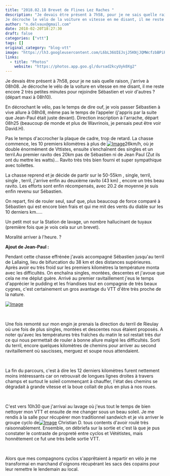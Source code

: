 ```yaml
---
title: "2018.02.18 Brevet de Flines Lez Raches "
description: "Je devais être présent à 7h58, pour je ne sais quelle raison, j'arrive à 08h08. 
Je décroche le vélo de la voiture en vitesse en me disant, il me reste encore 2 très petites minutes pour rejoindre Sébastien et voir d'autres ? (départ maxi à 08h10)."
author: "n.delvaux@gmail.com"
date: 2018-02-20T18:27:30
draft: false
categories: ["vtt"]
tags: []
original_category: "blog-vtt"
image: "https://lh3.googleusercontent.com/L6bL36UIEJsjJ5KNjJQMWcfzbBPiPcBE2tucz9kDi90DBfFcaBBG8cJg7Ed54mG_Da_sy7yVlBL85P3LyNN8Z9XR8PYOpLkuGmy_xejOzZilzkcpuUDYL8FfkR-ZAfXBVU3HAqEbYcgjy9hFygWknWxERmN_fdQfgeeywZWB2y3pat5jh2iFCvoI43_suSiwgyhbgkFkpk_XqvddlnNZ0wdJknE4gTyaWRX1KntXc8zy_ogyI3i9RkDJvBh1banvWuj6uK4jaVQYg9FSVLqSTVK1FCc20_waEHFOeA_lmEOyRUOrqxPf-ofwJNRpa8UUVJ9i7zsLAdxMZjROy3DAggwlUY5SKjzRffIRuobC4vdsCPeTaa6WWpUVj2Vp_0R4j5a7SS2QC7jU4OUCF5kGl8okcl5hEZsjpzHppQsOHEmRbfWbef9j9M_Z-FvtedtJC8gBHCqdMLX8m6L7PwQqLhJsBSf9hASagN2zBnKNJvoq0ysCfpZ21aicY5BZtak6chk8gnZ_tJ1g3vPMBq0sInuAAiBsa8ts_Js5MT24edfsIrqTEGkf-G3UiKJES23gWL1YhhBYu9VlfdQb9OTZSngBVKr88304AGLh5dgM=w589-h395-no"
links:
  - title: "Photos"
    website: "https://photos.app.goo.gl/dursad2kcyUyk0Xg2"
---
```


Je devais être présent à 7h58, pour je ne sais quelle raison, j'arrive à 08h08. 
Je décroche le vélo de la voiture en vitesse en me disant, il me reste encore 2 très petites minutes pour rejoindre Sébastien et voir d'autres ? (départ maxi à 08h10).

<!--more-->

En décrochant le vélo, pas le temps de dire ouf, je vois passer Sébastien à vive allure à 08h08, même pas le temps de l’appeler (j'appris par la suite que Jean-Paul était juste devant). Direction inscription à l'arrache, départ 08h25 (beaucoup de monde et plus de Wavrinois, je pensais peut être voir David.H). 

Pas le temps d'accrocher la plaque de cadre, trop de retard. La chasse commence, les 10 premiers kilomètres à plus de [![Image](https://lh3.googleusercontent.com/ml4fg0NvbquJ0MRADhgcm2AOjfXyyRPzeaVpbJbaCfFyYSsBpLSAHNem0v-FdTauJheGicWdNLfeXzR0FbKgYCf6DxoryRUeXD-ApjKkrTsr71pEmRyBpMoAuA2wzpB7BlUMSF36aW8q1Oy783lGh7Gv2px961PkPWKKzWXAJQhvkH7p6GQmNDrhj4LOPLbgoFyll_ODRcqOZXK8118D7DHszJQfe87_X0vRnxUfr51vGm0yvVR6HVKPLcoJQgn-UL9J8YEO1n4sA34oC_A0KGAyzhjQRMryrFS9hNUIl74Ii9TWHHkGp2CbUOE7rWp5H18C2lvwKEsczevVpkO-PUR6ovA7KF5lkhOEuurLxdbI6rD5tD8X3rwEUhvyBB6KbfSD-lL5Au9-MU6hioXwdsvWfP-Cos4b2ctDa7wEUDPPBCjF1xjiAIrCEDF5O15orSilxyIZRnDvlFu18HeJiSicIPcuqFZwkjpp0rOkxTRA4lLO60Wfa6YVg776FeZbKLSJXxubEQm5dfp1tvixwj5nwwyAuUeQMaJrBcfLmTkB5kQGjkVJopBwGBzq_00jh7tn1C_u-OGGP6rRld_AzODDn8s-SCnypn5guWHPFUKWiE-4Digx9Js59f2Zku_H14EewLif9kF-CYnA789w12I0InekvpTeOQ=w1029-h688-no)](https://lh3.googleusercontent.com/ml4fg0NvbquJ0MRADhgcm2AOjfXyyRPzeaVpbJbaCfFyYSsBpLSAHNem0v-FdTauJheGicWdNLfeXzR0FbKgYCf6DxoryRUeXD-ApjKkrTsr71pEmRyBpMoAuA2wzpB7BlUMSF36aW8q1Oy783lGh7Gv2px961PkPWKKzWXAJQhvkH7p6GQmNDrhj4LOPLbgoFyll_ODRcqOZXK8118D7DHszJQfe87_X0vRnxUfr51vGm0yvVR6HVKPLcoJQgn-UL9J8YEO1n4sA34oC_A0KGAyzhjQRMryrFS9hNUIl74Ii9TWHHkGp2CbUOE7rWp5H18C2lvwKEsczevVpkO-PUR6ovA7KF5lkhOEuurLxdbI6rD5tD8X3rwEUhvyBB6KbfSD-lL5Au9-MU6hioXwdsvWfP-Cos4b2ctDa7wEUDPPBCjF1xjiAIrCEDF5O15orSilxyIZRnDvlFu18HeJiSicIPcuqFZwkjpp0rOkxTRA4lLO60Wfa6YVg776FeZbKLSJXxubEQm5dfp1tvixwj5nwwyAuUeQMaJrBcfLmTkB5kQGjkVJopBwGBzq_00jh7tn1C_u-OGGP6rRld_AzODDn8s-SCnypn5guWHPFUKWiE-4Digx9Js59f2Zku_H14EewLif9kF-CYnA789w12I0InekvpTeOQ=w1029-h688-no)26km/h, où je double énormément de Vttistes, ensuite s’enchaînent des singles et un terril.Au premier ravito des 20km pas de Sébastien ni de Jean Paul (Zut ils ont du mettre les watts)... Ravito très très bien fourni et super sympathique avec toilettes. 

La chasse reprend et je décide de partir sur le 50-55km , single, terril, single , terril, j'arrive enfin au deuxième ravito (43 km) , encore un très beau ravito. Les efforts sont enfin récompensés, avec 20.2 de moyenne je suis enfin revenu sur Sébastien. 

On repart, fini de rouler seul, sauf que, plus beaucoup de force comparé à Sébastien qui est encore bien frais et qui me mit des vents du diable sur les 10 derniers km..... 

Un petit mot sur la Station de lavage, un nombre hallucinant de tuyaux (première fois que je vois cela sur un brevet).

Moralité arriver à l'heure. ?

**Ajout de Jean-Paul&nbsp;:**

Pendant cette chasse effrénée j'avais accompagné Sébastien jusqu'au terril de Lallaing, lieu de bifurcation du 38 km et des distances supérieures. Après avoir eu très froid sur les premiers kilomètres la température monta avec les difficultés. On enchaîna singles, montées, descentes et j'avoue que cela ne me déplut guère. Arrivé au premier ravitaillement j'eus le temps d'apprécier le pudding et les friandises tout en compagnie de très beaux cygnes, c'est certainement un gros avantage du VTT d'être très proche de la nature. 

[![Image](https://lh3.googleusercontent.com/BSm6nDsiM7TVu_nU1BcOyk-fyZHzJ0_Ff22uap1aS-_c_5HQhfY4WI3PZsAIm6oUSpqYbpGgKJO2mbuOZXlzL27zZSVADE54bz5LTsFON_avHj-6IRsZhK0p8IN0wy6Ao_9AfTYrN4hJJd__D-gBLBwPLUQS_vOWBtUuv_JTOLp8zZPY8JmEJuxBLTC3Ej1WQipxCHc5EwllIVHx7N7-G9y4CCHy-xDjjVrp8-T9NP9ALB99tall2OH1PShUZKV68095UDLJGAH47v8h0rthLtwVixls6tCpmGBTUqPfmrelGZr1fMCq7_SrNJeCM-RsFa90oeYk5qRLQoc7t49kOi_c10U9KtNaVOQEd1l2YsZ-cEPczwMnxEPmM0YDl3DmkKW9f0Ca65FSbK9xPJuHRilBSCFMFMAwP7YMHr1ZUWEm21rm-ip_rTUTWgxVW-4ODzW6NFfCwXEtWDVkrmBo_F-yjmcvnXouNk0Tqv3PEDlmdEPJpm6MIQO1F08AJ2GNLWSS1Sel-wMYhyEstryU-luwdZpW5br_l84ZLdgmsD-7wz4oE8ya8kbKhN7KP8RYNuJDSKC1X21mHZ-JXmI00cAg0WgRBiHY0usvRJo7uW9F_R3bYcGgZFYFuaQ7Hvp0cPTRclpKVb5toCMD2jcRMp00KAHIcubJYw=w918-h688-no)](https://lh3.googleusercontent.com/BSm6nDsiM7TVu_nU1BcOyk-fyZHzJ0_Ff22uap1aS-_c_5HQhfY4WI3PZsAIm6oUSpqYbpGgKJO2mbuOZXlzL27zZSVADE54bz5LTsFON_avHj-6IRsZhK0p8IN0wy6Ao_9AfTYrN4hJJd__D-gBLBwPLUQS_vOWBtUuv_JTOLp8zZPY8JmEJuxBLTC3Ej1WQipxCHc5EwllIVHx7N7-G9y4CCHy-xDjjVrp8-T9NP9ALB99tall2OH1PShUZKV68095UDLJGAH47v8h0rthLtwVixls6tCpmGBTUqPfmrelGZr1fMCq7_SrNJeCM-RsFa90oeYk5qRLQoc7t49kOi_c10U9KtNaVOQEd1l2YsZ-cEPczwMnxEPmM0YDl3DmkKW9f0Ca65FSbK9xPJuHRilBSCFMFMAwP7YMHr1ZUWEm21rm-ip_rTUTWgxVW-4ODzW6NFfCwXEtWDVkrmBo_F-yjmcvnXouNk0Tqv3PEDlmdEPJpm6MIQO1F08AJ2GNLWSS1Sel-wMYhyEstryU-luwdZpW5br_l84ZLdgmsD-7wz4oE8ya8kbKhN7KP8RYNuJDSKC1X21mHZ-JXmI00cAg0WgRBiHY0usvRJo7uW9F_R3bYcGgZFYFuaQ7Hvp0cPTRclpKVb5toCMD2jcRMp00KAHIcubJYw=w918-h688-no)

&nbsp;

Une fois remonté sur mon engin je prenais la direction du terril de Rieulay où une fois de plus singles, montées et descentes nous étaient proposés. A noter qu'avec les températures très fraîches du matin le sol restait très dur ce qui nous permettait de rouler à bonne allure malgré les difficultés. Sorti du terril, encore quelques kilomètres de chemins pour arriver au second ravitaillement où saucisses, merguez et soupe nous attendaient.

&nbsp;

La fin du parcours, c'est à dire les 12 derniers kilomètres furent nettement moins intéressants car on retrouvait de longues lignes droites à travers champs et surtout le soleil commençant à chauffer, l'état des chemins se dégradait à grande vitesse et la boue collait de plus en plus à nos roues.

&nbsp;

C'est vers 10h30 que j'arrivai au lavage où j'eus tout le temps de bien nettoyer mon VTT et ensuite de me changer sous un beau soleil. Je me rendis à la salle pour récupérer mon traditionnel sandwich et je vis arriver le groupe cyclo de[![Image](https://lh3.googleusercontent.com/-HWa325sHS_hJX4P_0vIQeTlDmgl38OLNN_QnpsPBOyQt2CzES2JsIhAONv3PxXFrFC1mmcDa6Vp7TvcblRjiNNJifUTHmaVKnuWf-yN9LM_xRoewyLzhWmWpDRsDQCLsXrRc0Ze1zwTNalDt7jihObexnJRh-t7vOGMx2zpkjt1oJywSBnRB-cQuFtM4hyaOquRRXHjjyZ_Ae2etx8bd7fgzsQkcCy6B3P077poJDgmjhiiV395XncwV-IorY8Mita0KzwSDh1zOisssG-8nbC2kmmAFOkq4kq2DFySweI2sXY7vyKpCZaYGlv8u6cQTCUEeGcPId9ybFfhB780oQ9LbhUyMzt136jBV_9MnwnpbIYjE2QGl9P_GWVXhT8TdNyTr849Ee0SosBeWtQnt8lzAENO2rPymRt3MjSQtycRoHX9z4SQqFqNkSsAx63bhn-rXiFcPlmq8hpWuPykGmg9Xf69hf475znWbjq7I0Ko-z6MtWS3ndnv5HEmIH6hgzm1QLzgERYvfUDTOkMr2pahn6Hnc5UaGNsFM5PwmGJP3vu9AIMSEu0anNU0f_1ofJoKKz0msxdohwEthBmr5fGkNR3VweOa-9V1Qfiw=w392-h294-no)](https://lh3.googleusercontent.com/-HWa325sHS_hJX4P_0vIQeTlDmgl38OLNN_QnpsPBOyQt2CzES2JsIhAONv3PxXFrFC1mmcDa6Vp7TvcblRjiNNJifUTHmaVKnuWf-yN9LM_xRoewyLzhWmWpDRsDQCLsXrRc0Ze1zwTNalDt7jihObexnJRh-t7vOGMx2zpkjt1oJywSBnRB-cQuFtM4hyaOquRRXHjjyZ_Ae2etx8bd7fgzsQkcCy6B3P077poJDgmjhiiV395XncwV-IorY8Mita0KzwSDh1zOisssG-8nbC2kmmAFOkq4kq2DFySweI2sXY7vyKpCZaYGlv8u6cQTCUEeGcPId9ybFfhB780oQ9LbhUyMzt136jBV_9MnwnpbIYjE2QGl9P_GWVXhT8TdNyTr849Ee0SosBeWtQnt8lzAENO2rPymRt3MjSQtycRoHX9z4SQqFqNkSsAx63bhn-rXiFcPlmq8hpWuPykGmg9Xf69hf475znWbjq7I0Ko-z6MtWS3ndnv5HEmIH6hgzm1QLzgERYvfUDTOkMr2pahn6Hnc5UaGNsFM5PwmGJP3vu9AIMSEu0anNU0f_1ofJoKKz0msxdohwEthBmr5fGkNR3VweOa-9V1Qfiw=w392-h294-no) Christian D. tous contents d'avoir roulé très raisonnablement. Ensemble, on débriefa sur la sortie et c'est là que je pus constater le contraste de propreté entre cyclos et Vététistes, mais honnêtement ce fut une très belle sortie VTT. 

&nbsp;

Alors que mes compagnons cyclos s'apprêtaient à repartir en vélo je me transformai en marchand d'oignons récupérant les sacs des copains pour leur remettre le lendemain au local.